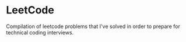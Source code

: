 # LeetCode
Compilation of leetcode problems that I've solved in order to prepare for technical coding interviews.
